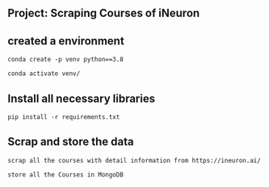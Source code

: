 ## Project: Scraping Courses of iNeuron 

## created a environment

```
conda create -p venv python==3.8

conda activate venv/
```

## Install all necessary libraries

```
pip install -r requirements.txt
```

## Scrap and store the data

```
scrap all the courses with detail information from https://ineuron.ai/
```

```
store all the Courses in MongoDB 
```

